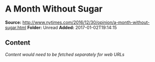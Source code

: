 # A Month Without Sugar

**Source:** http://www.nytimes.com/2016/12/30/opinion/a-month-without-sugar.html
**Folder:** Unread
**Added:** 2017-01-02T19:14:15




## Content
*Content would need to be fetched separately for web URLs*
